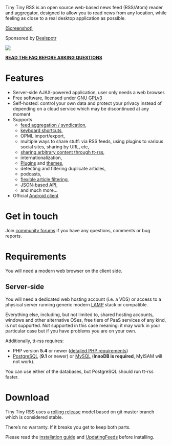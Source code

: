 Tiny Tiny RSS is an open source web-based news feed (RSS/Atom) reader
and aggregator, designed to allow you to read news from any location,
while feeling as close to a real desktop application as possible.

<a target="_blank" href="http://tt-rss.org/images/15.20/1.png">(Screenshot)</a>

Sponsored by [Dealspotr](http://dealspotr.com/)

<a href="https://tt-rss.org/donate.html"><img src="https://tt-rss.org/images/btn_donate_SM.gif"></a>

**[READ THE FAQ BEFORE ASKING QUESTIONS](FAQ)**

Features
========

-   Server-side AJAX-powered application, user only needs a web browser.
-   Free software, licensed under [GNU
    GPLv3](http://www.gnu.org/copyleft/gpl.html)
-   Self-hosted: control your own data and protect your privacy instead
    of depending on a cloud service which may be discontinued at any
    moment
-   Supports
    -   [feed aggregation / syndication](GeneratedFeeds),
    -   [keyboard shortcuts](KeyboardShortcuts),
    -   OPML import/export,
    -   multiple ways to share stuff: via RSS feeds, using plugins to
        various social sites, sharing by URL, etc,
    -   [sharing arbitrary content through tt-rss](ShareAnything),
    -   internationalization,
    -   [Plugins](Plugins) and [themes](Themes),
    -   detecting and filtering duplicate articles,
    -   podcasts,
    -   [flexible article filtering](ContentFilters),
    -   [JSON-based API](ApiReference),
    -   and much more…
-   Official [Android client](https://tt-rss.org/gitlab/fox/tt-rss-android)

Get in touch
============

Join [community forums](http://tt-rss.org/forum) if you have any questions, comments or bug reports.

Requirements
============

You will need a modern web browser on the client side.

Server-side
-----------

You will need a dedicated web hosting account (i.e. a VDS) or access to
a physical server running generic modern [LAMP](http://en.wikipedia.org/wiki/LAMP_(software_bundle)) stack or
compatible.

Everything else, including, but not limited to, shared hosting accounts,
windows and other alternative OSes, free tiers of PaaS services of any
kind, is not supported. Not supported in this case meaning: it may work
in your particular case but if you have problems you are on your own.

Additionally, tt-rss requires:

-   PHP version **5.4** or newer ([detailed PHP requirements](PhpCompatibilityNotes))
-   [PostgreSQL](http://www.postgresql.org) (**9.1** or newer) or
    [MySQL](http://www.mysql.com) (**InnoDB is required**, MyISAM will
    not work).

You can use either of the databases, but PostgreSQL should run tt-rss
faster.

Download
========

Tiny Tiny RSS uses a [rolling release](http://tt-rss.org/forum/viewtopic.php?f=10&t=3262) model based on git master branch which is considered stable.

There’s no warranty. If it breaks you get to keep both parts.

Please read the [installation guide](InstallationNotes) and [UpdatingFeeds](UpdatingFeeds) before installing.
